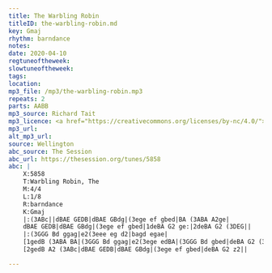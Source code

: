 ```yaml
---
title: The Warbling Robin
titleID: the-warbling-robin.md
key: Gmaj
rhythm: barndance
notes: 
date: 2020-04-10
regtuneoftheweek: 
slowtuneoftheweek: 
tags: 
location: 
mp3_file: /mp3/the-warbling-robin.mp3
repeats: 2
parts: AABB
mp3_source: Richard Tait
mp3_licence: <a href="https://creativecommons.org/licenses/by-nc/4.0/">CC-BY-NC-4.0</a>
mp3_url: 
alt_mp3_url: 
source: Wellington
abc_source: The Session
abc_url: https://thesession.org/tunes/5858
abc: |
    X:5858
    T:Warbling Robin, The
    M:4/4
    L:1/8
    R:barndance
    K:Gmaj
    |:(3ABc||dBAE GEDB|dBAE GBdg|(3ege ef gbed|BA (3ABA A2ge|
    dBAE GEDB|dBAE GBdg|(3ege ef gbed|1deBA G2 ge:|2deBA G2 (3DEG||
    |:(3GGG Bd ggag|e2(3eee eg d2|bagd egae|
    [1gedB (3ABA BA|(3GGG Bd ggag|e2(3ege edBA|(3GGG Bd gbed|deBA G2 (3DEF:|
    [2gedB A2 (3ABc|dBAE GEDB|dBAE GBdg|(3ege ef gbed|deBA G2 z2||

---
```

